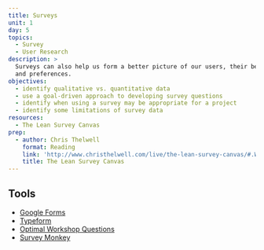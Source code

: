 ```yaml
---
title: Surveys
unit: 1
day: 5
topics:
  - Survey
  - User Research
description: >
  Surveys can also help us form a better picture of our users, their behaviors,
  and preferences.
objectives:
  - identify qualitative vs. quantitative data
  - use a goal-driven approach to developing survey questions
  - identify when using a survey may be appropriate for a project
  - identify some limitations of survey data
resources:
  - The Lean Survey Canvas
prep:
  - author: Chris Thelwell
    format: Reading
    link: 'http://www.christhelwell.com/live/the-lean-survey-canvas/#.W3TZ3i-B3OQ'
    title: The Lean Survey Canvas
---
```

Tools
-----

- [Google Forms](https://docs.google.com/forms/)
- [Typeform](https://www.typeform.com)
- [Optimal Workshop Questions](https://www.optimalworkshop.com/questions)
- [Survey Monkey](https://www.surveymonkey.com)
